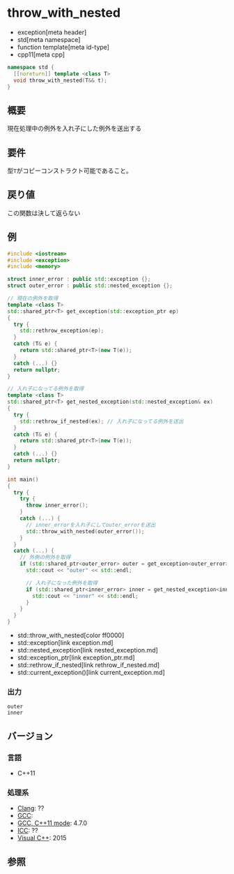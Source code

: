# throw_with_nested
* exception[meta header]
* std[meta namespace]
* function template[meta id-type]
* cpp11[meta cpp]

```cpp
namespace std {
  [[noreturn]] template <class T>
  void throw_with_nested(T&& t);
}
```

## 概要
現在処理中の例外を入れ子にした例外を送出する


## 要件
型`T`がコピーコンストラクト可能であること。


## 戻り値
この関数は決して返らない


## 例
```cpp example
#include <iostream>
#include <exception>
#include <memory>

struct inner_error : public std::exception {};
struct outer_error : public std::nested_exception {};

// 現在の例外を取得
template <class T>
std::shared_ptr<T> get_exception(std::exception_ptr ep)
{
  try {
    std::rethrow_exception(ep);
  }
  catch (T& e) {
    return std::shared_ptr<T>(new T(e));
  }
  catch (...) {}
  return nullptr;
}

// 入れ子になってる例外を取得
template <class T>
std::shared_ptr<T> get_nested_exception(std::nested_exception& ex)
{
  try {
    std::rethrow_if_nested(ex); // 入れ子になってる例外を送出
  }
  catch (T& e) {
    return std::shared_ptr<T>(new T(e));
  }
  catch (...) {}
  return nullptr;
}

int main()
{
  try {
    try {
      throw inner_error();
    }
    catch (...) {
      // inner_errorを入れ子にしてouter_errorを送出
      std::throw_with_nested(outer_error());
    }
  }
  catch (...) {
    // 外側の例外を取得
    if (std::shared_ptr<outer_error> outer = get_exception<outer_error>(std::current_exception())) {
      std::cout << "outer" << std::endl;

      // 入れ子になった例外を取得
      if (std::shared_ptr<inner_error> inner = get_nested_exception<inner_error>(*outer)) {
        std::cout << "inner" << std::endl;
      }
    }
  }
}
```
* std::throw_with_nested[color ff0000]
* std::exception[link exception.md]
* std::nested_exception[link nested_exception.md]
* std::exception_ptr[link exception_ptr.md]
* std::rethrow_if_nested[link rethrow_if_nested.md]
* std::current_exception()[link current_exception.md]

### 出力
```
outer
inner
```

## バージョン
### 言語
- C++11

### 処理系

- [Clang](/implementation.md#clang): ??
- [GCC](/implementation.md#gcc): 
- [GCC, C++11 mode](/implementation.md#gcc): 4.7.0
- [ICC](/implementation.md#icc): ??
- [Visual C++](/implementation.md#visual_cpp): 2015


## 参照


